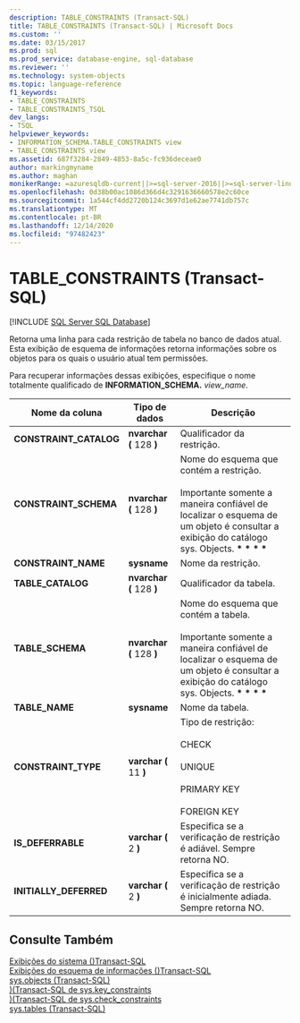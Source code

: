 ```yaml
---
description: TABLE_CONSTRAINTS (Transact-SQL)
title: TABLE_CONSTRAINTS (Transact-SQL) | Microsoft Docs
ms.custom: ''
ms.date: 03/15/2017
ms.prod: sql
ms.prod_service: database-engine, sql-database
ms.reviewer: ''
ms.technology: system-objects
ms.topic: language-reference
f1_keywords:
- TABLE_CONSTRAINTS
- TABLE_CONSTRAINTS_TSQL
dev_langs:
- TSQL
helpviewer_keywords:
- INFORMATION_SCHEMA.TABLE_CONSTRAINTS view
- TABLE_CONSTRAINTS view
ms.assetid: 687f3284-2849-4853-8a5c-fc936deceae0
author: markingmyname
ms.author: maghan
monikerRange: =azuresqldb-current||>=sql-server-2016||>=sql-server-linux-2017||=azuresqldb-mi-current
ms.openlocfilehash: 0d38b00ac1086d366d4c3291636660578e2c60ce
ms.sourcegitcommit: 1a544cf4dd2720b124c3697d1e62ae7741db757c
ms.translationtype: MT
ms.contentlocale: pt-BR
ms.lasthandoff: 12/14/2020
ms.locfileid: "97482423"
---
```

# <a name="table_constraints-transact-sql"></a>TABLE_CONSTRAINTS (Transact-SQL)
[!INCLUDE [SQL Server SQL Database](../../includes/applies-to-version/sql-asdb.md)]

  Retorna uma linha para cada restrição de tabela no banco de dados atual. Esta exibição de esquema de informações retorna informações sobre os objetos para os quais o usuário atual tem permissões.  
  
 Para recuperar informações dessas exibições, especifique o nome totalmente qualificado de **INFORMATION_SCHEMA.** _view_name_.  
  
|Nome da coluna|Tipo de dados|Descrição|  
|-----------------|---------------|-----------------|  
|**CONSTRAINT_CATALOG**|**nvarchar (** 128 **)**|Qualificador da restrição.|  
|**CONSTRAINT_SCHEMA**|**nvarchar (** 128 **)**|Nome do esquema que contém a restrição.<br /><br /> Importante somente a maneira confiável de localizar o esquema de um objeto é consultar a exibição do catálogo sys. Objects. <strong> \* \* \* \* </strong>|  
|**CONSTRAINT_NAME**|**sysname**|Nome da restrição.|  
|**TABLE_CATALOG**|**nvarchar (** 128 **)**|Qualificador da tabela.|  
|**TABLE_SCHEMA**|**nvarchar (** 128 **)**|Nome do esquema que contém a tabela.<br /><br /> Importante somente a maneira confiável de localizar o esquema de um objeto é consultar a exibição do catálogo sys. Objects. <strong> \* \* \* \* </strong>|  
|**TABLE_NAME**|**sysname**|Nome da tabela.|  
|**CONSTRAINT_TYPE**|**varchar (** 11 **)**|Tipo de restrição:<br /><br /> CHECK<br /><br /> UNIQUE<br /><br /> PRIMARY KEY<br /><br /> FOREIGN KEY|  
|**IS_DEFERRABLE**|**varchar (** 2 **)**|Especifica se a verificação de restrição é adiável. Sempre retorna NO.|  
|**INITIALLY_DEFERRED**|**varchar (** 2 **)**|Especifica se a verificação de restrição é inicialmente adiada. Sempre retorna NO.|  
  
## <a name="see-also"></a>Consulte Também  
 [Exibições do sistema &#40;&#41;Transact-SQL ](../../t-sql/language-reference.md)   
 [Exibições do esquema de informações &#40;&#41;Transact-SQL ](~/relational-databases/system-information-schema-views/system-information-schema-views-transact-sql.md)   
 [sys.objects &#40;Transact-SQL&#41;](../../relational-databases/system-catalog-views/sys-objects-transact-sql.md)   
 [&#41;&#40;Transact-SQL de sys.key_constraints ](../../relational-databases/system-catalog-views/sys-key-constraints-transact-sql.md)   
 [&#41;&#40;Transact-SQL de sys.check_constraints ](../../relational-databases/system-catalog-views/sys-check-constraints-transact-sql.md)   
 [sys.tables &#40;Transact-SQL&#41;](../../relational-databases/system-catalog-views/sys-tables-transact-sql.md)  
  
